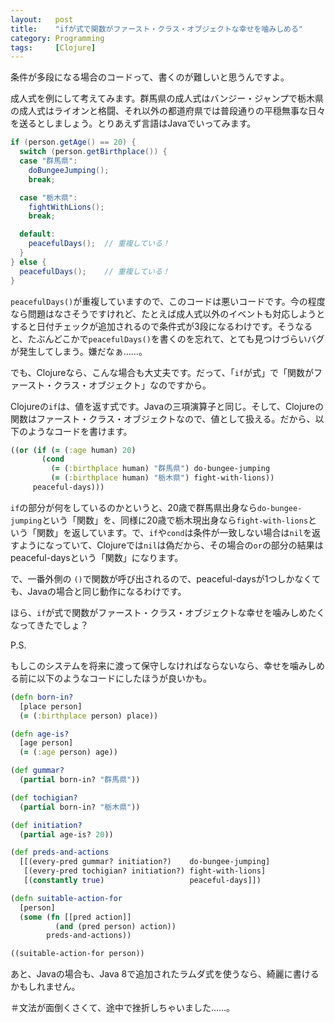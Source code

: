 ```yaml
---
layout:   post
title:    "ifが式で関数がファースト・クラス・オブジェクトな幸せを噛みしめる"
category: Programming
tags:     [Clojure]
---
```


条件が多段になる場合のコードって、書くのが難しいと思うんですよ。

成人式を例にして考えてみます。群馬県の成人式はバンジー・ジャンプで栃木県の成人式はライオンと格闘、それ以外の都道府県では普段通りの平穏無事な日々を送るとしましょう。とりあえず言語はJavaでいってみます。

~~~ java
if (person.getAge() == 20) {
  switch (person.getBirthplace()) {
  case "群馬県":
    doBungeeJumping();
    break;

  case "栃木県":
    fightWithLions();
    break;

  default:
    peacefulDays();  // 重複している！
  }
} else {
  peacefulDays();    // 重複している！
}
~~~

`peacefulDays()`が重複していますので、このコードは悪いコードです。今の程度なら問題はなさそうですけれど、たとえば成人式以外のイベントも対応しようとすると日付チェックが追加されるので条件式が3段になるわけです。そうなると、たぶんどこかで`peacefulDays()`を書くのを忘れて、とても見つけづらいバグが発生してしまう。嫌だなぁ……。

でも、Clojureなら、こんな場合も大丈夫です。だって、「`if`が式」で「関数がファースト・クラス・オブジェクト」なのですから。

Clojureの`if`は、値を返す式です。Javaの三項演算子と同じ。そして、Clojureの関数はファースト・クラス・オブジェクトなので、値として扱える。だから、以下のようなコードを書けます。

~~~ clojure
((or (if (= (:age human) 20)
       (cond
         (= (:birthplace human) "群馬県") do-bungee-jumping
         (= (:birthplace human) "栃木県") fight-with-lions))
     peaceful-days)))
~~~

`if`の部分が何をしているのかというと、20歳で群馬県出身なら`do-bungee-jumping`という「関数」を、同様に20歳で栃木現出身なら`fight-with-lions`という「関数」を返しています。で、`if`や`cond`は条件が一致しない場合は`nil`を返すようになっていて、Clojureでは`nil`は偽だから、その場合の`or`の部分の結果はpeaceful-daysという「関数」になります。

で、一番外側の `()`で関数が呼び出されるので、peaceful-daysが1つしかなくても、Javaの場合と同じ動作になるわけです。

ほら、`if`が式で関数がファースト・クラス・オブジェクトな幸せを噛みしめたくなってきたでしょ？

P.S.

もしこのシステムを将来に渡って保守しなければならないなら、幸せを噛みしめる前に以下のようなコードにしたほうが良いかも。

~~~ clojure
(defn born-in?
  [place person]
  (= (:birthplace person) place))

(defn age-is?
  [age person]
  (= (:age person) age))

(def gummar?
  (partial born-in? "群馬県"))

(def tochigian?
  (partial born-in? "栃木県"))

(def initiation?
  (partial age-is? 20))

(def preds-and-actions
  [[(every-pred gummar? initiation?)    do-bungee-jumping]
   [(every-pred tochigian? initiation?) fight-with-lions]
   [(constantly true)                   peaceful-days]])

(defn suitable-action-for
  [person]
  (some (fn [[pred action]]
          (and (pred person) action))
        preds-and-actions))

((suitable-action-for person))
~~~

あと、Javaの場合も、Java 8で追加されたラムダ式を使うなら、綺麗に書けるかもしれません。

＃文法が面倒くさくて、途中で挫折しちゃいました……。

